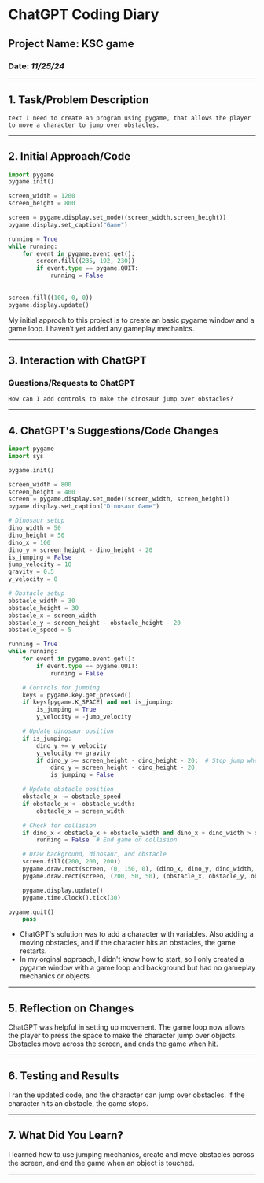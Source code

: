 
# ChatGPT Coding Diary

## Project Name: KSC game

### Date: _11/25/24_

---

## 1. **Task/Problem Description**

``text
I need to create an program using pygame, that allows the player to move a character to jump over obstacles.
``

---

## 2. **Initial Approach/Code**

```python
import pygame
pygame.init()

screen_width = 1200
screen_height = 800

screen = pygame.display.set_mode((screen_width,screen_height))
pygame.display.set_caption("Game")

running = True 
while running:
    for event in pygame.event.get():
        screen.fill((235, 192, 230))
        if event.type == pygame.QUIT:
            running = False
    
    
screen.fill((100, 0, 0))
pygame.display.update()
```

My initial approch to this project is to create an basic pygame window and a game loop. I haven’t yet added any gameplay mechanics.

---

## 3. **Interaction with ChatGPT**

### Questions/Requests to ChatGPT

```text
How can I add controls to make the dinosaur jump over obstacles?
```

---

## 4. **ChatGPT's Suggestions/Code Changes**

```python
import pygame
import sys

pygame.init()

screen_width = 800
screen_height = 400
screen = pygame.display.set_mode((screen_width, screen_height))
pygame.display.set_caption("Dinosaur Game")

# Dinosaur setup
dino_width = 50
dino_height = 50
dino_x = 100
dino_y = screen_height - dino_height - 20
is_jumping = False
jump_velocity = 10
gravity = 0.5
y_velocity = 0

# Obstacle setup
obstacle_width = 30
obstacle_height = 30
obstacle_x = screen_width
obstacle_y = screen_height - obstacle_height - 20
obstacle_speed = 5

running = True 
while running:
    for event in pygame.event.get():
        if event.type == pygame.QUIT:
            running = False

    # Controls for jumping
    keys = pygame.key.get_pressed()
    if keys[pygame.K_SPACE] and not is_jumping:
        is_jumping = True
        y_velocity = -jump_velocity

    # Update dinosaur position
    if is_jumping:
        dino_y += y_velocity
        y_velocity += gravity
        if dino_y >= screen_height - dino_height - 20:  # Stop jump when hitting the ground
            dino_y = screen_height - dino_height - 20
            is_jumping = False

    # Update obstacle position
    obstacle_x -= obstacle_speed
    if obstacle_x < -obstacle_width:
        obstacle_x = screen_width

    # Check for collision
    if dino_x < obstacle_x + obstacle_width and dino_x + dino_width > obstacle_x and dino_y + dino_height > obstacle_y:
        running = False  # End game on collision

    # Draw background, dinosaur, and obstacle
    screen.fill((200, 200, 200))
    pygame.draw.rect(screen, (0, 150, 0), (dino_x, dino_y, dino_width, dino_height))
    pygame.draw.rect(screen, (200, 50, 50), (obstacle_x, obstacle_y, obstacle_width, obstacle_height))

    pygame.display.update()
    pygame.time.Clock().tick(30)

pygame.quit()
    pass
```

- ChatGPT's solution was to add a character with variables. Also adding a moving obstacles, and if the character hits an obstacles, the game restarts. 
- In my orginal approach, I didn't know how to start, so I only created a pygame window with a game loop and background but had no gameplay mechanics or objects

---

## 5. **Reflection on Changes**

ChatGPT was helpful in setting up movement. The game loop now allows the player to press the space to make the character jump over objects. Obstacles move across the screen, and ends the game when hit. 

---

## 6. **Testing and Results**
I ran the updated code, and the character can jump over obstacles. If the character hits an obstacle, the game stops.

---

## 7. **What Did You Learn?**

I learned how to use jumping mechanics, create and move obstacles across the screen, and end the game when an object is touched.

---
